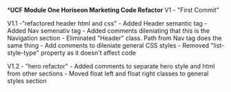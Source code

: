 ***UCF Module One Horiseon Marketing Code Refactor**
V1 - "First Commit"

V1.1  -"refactored header html and css"
    - Added Header semantic tag
    - Added Nav semenativ tag
    - Added comments dileniating that this is the Navigation section
    - Eliminated "Header" class. Path from Nav tag does the same thing
    - Add comments to dileniate general CSS styles
    - Removed "list-style-type" property as it doesn't affect code

V1.2 - "hero refactor"
    - Added comments to separate hero style and html from other sections
    - Moved float left and float right classes to general styles section